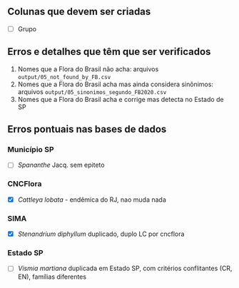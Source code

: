 

## Colunas que devem ser criadas 

- [ ] Grupo

## Erros e detalhes que têm que ser verificados

1. Nomes que a Flora do Brasil não acha: arquivos `output/05_not_found_by_FB.csv`
1. Nomes que a Flora do Brasil acha mas ainda considera sinônimos: arquivos `output/05_sinonimos_segundo_FB2020.csv`
1. Nomes que a Flora do Brasil acha e corrige mas detecta no Estado de SP


## Erros pontuais nas bases de dados

### Município SP
- [ ] _Spananthe_ Jacq. sem epiteto

### CNCFlora
- [x] _Cattleya lobata_ - endêmica do RJ, nao muda nada

### SIMA 
- [x] _Stenandrium diphyllum_ duplicado, duplo LC por cncflora

### Estado SP
- [ ] _Vismia martiana_ duplicada em Estado SP, com critérios conflitantes (CR, EN), famílias diferentes

